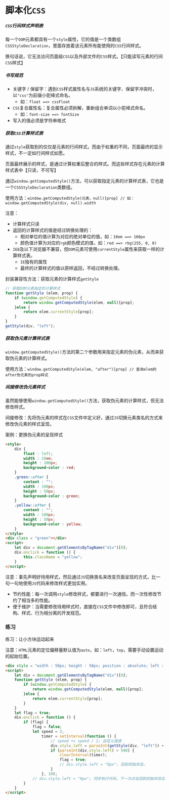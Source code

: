 # 脚本化`CSS`

##### `CSS`行间样式声明表

每一个`DOM`元素都具有一个`style`属性，它的值是一个类数组`CSSStyleDeclaration`，里面存放着该元素所有能使用的`CSS`行间样式。

换句话说，它无法访问页面级`CSS`以及外部文件的`CSS`样式。【只能读写元素的行间`CSS`样式】

##### 书写规范

- 关键字 / 保留字：遇到`CSS`样式属性名与`JS`系统的关键字、保留字冲突时，以`"css"`为前缀小驼峰式命名。
  - 如：`float ==> cssFloat`
- `CSS`复合属性名：复合属性必须拆解，重新组合单词以小驼峰式命名。
  - 如：`font-size ==> fontSize`
- 写入的值必须是字符串格式

##### 获取`CSS`计算样式表

通过`style`获取到的仅仅是元素的行间样式，而由于权重的不同，页面最终的显示样式，不一定如行间样式如愿。

页面最终展示的样式，是通过计算权重后整合的样式。而这些样式存在元素的计算样式表中【只读，不可写】

通过`window.getComputedStyle()`方法，可以获取指定元素的计算样式表，它也是一个`CSSStyleDeclaration`类数组。

使用方法：`window.getComputedStyle(元素，null)[prop] // 如：window.getComputedStyle(div, null).width`

注意：

- 计算样式只读
- 返回的计算样式的值是经过转换处理的：
  - 相对单位的值计算为对应的绝对单位的值，如：`10em ==> 160px`
  - 颜色值计算为对应的`rgb`颜色模式的值，如：`red ==> rbg(255, 0, 0)`
- `IE8`及以下浏览器不兼容，但`DOM`元素可使用`currentStyle`属性来获取一样的计算样式表。
  - `IE`独有的属性
  - 最终的计算样式的值以原样返回，不经过转换处理。

封装兼容性方法：获取元素的计算样式`getStyle`

```js
// 获取DOM元素指定的计算样式
function getStyle (elem, prop) {
    if (window.getComputedStyle) {
        return window.getComputedStyle(elem, null)[prop];
    }else {
        return elem.currentStyle[prop];
    }
}
getStyle(div, "left");
```

##### 获取伪元素计算样式表

`window.getComputedStyle()`方法的第二个参数用来指定元素的伪元素，从而来获取伪元素的计算样式。

使用方法：`window.getComputedStyle(elem, "after")[prop] // 查询elem的after伪元素的prop样式`

##### 间接修改伪元素样式

虽然能够使用`window.getComputedStyle()`方法，获取伪元素的计算样式，但无法修改样式。

间接修改：先将伪元素的样式在`CSS`文件中定义好，通过`JS`切换元素类名的方式来修改伪元素的样式呈现。

案例：更换伪元素的呈现样式

```html
<style>
    div {
        float : left;
        width : 10em;
        height : 100px;
        background-color : red;
    }
    .green::after {
        content : "";
        width : 100px;
        height : 50px;
        background-color : green;
    }
    .yellow::after {
        content : "";
        width : 100px;
        height : 50px;
        background-color : yellow;
    }
</style>
<div class = "green"></div>
<script>
	let div = document.getElementsByTagName("div")[0];
    div.onclick = function () {
        this.className = "yellow";
    }
</script>
```

注意：事先声明好待用样式，然后通过`JS`切换类名来改变页面呈现的方式，比一句一句地使用`JS`代码来修改样式更加实用。

- 节约性能：每一次调用`style`修改样式，都要进行一次通信。而一次性修改节约了相当多的性能。
- 便于维护：当需要修改待用样式时，直接在`CSS`文件中修改即可，且符合结构、样式、行为相分离的开发规范。

### 练习

练习：让小方块运动起来

注意：`HTML`元素的定位偏移量默认值为`auto`，如：`left`，`top`，需要手动设置运动的起始位置。

```html
<div style = "width : 50px; height : 50px; position : absolute; left : 0px; top : 0px; background-color : red;"></div>
<script>
	let div = document.getElementsByTagName("div")[0];
    function getStyle (elem, prop) {
        if (window.getComputedStyle) {
            return window.getComputedStyle(elem, null)[prop];
        }else {
            return elem.currentStyle[prop];
        }
    }
    let flag = true;
    div.onclick = function () {
        if (flag) {
            flag = false;
            let speed = 3,
            	timer = setInterval(function () {
                    // speed += speed / 1; 自定义速度
                    div.style.left = parseInt(getStyle(div, "left")) + speed + "px";
                    if (parseInt(div.style.left) > 500) {
                        clearInterval(timer);
                        flag = true;
                        // div.style.left = "0px"; 回到初始状态。
                	}
            	}, 10);
        	// div.style.left = "0px"; 同步执行代码，下一次点击回到初始状态后执行。
        }
    }
</script>
```



